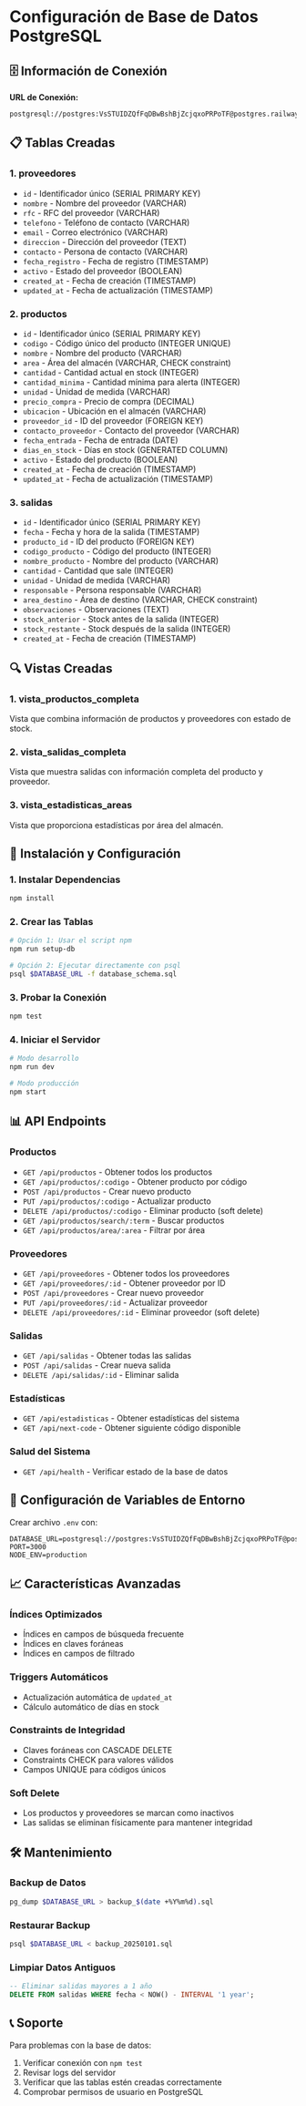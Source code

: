 # Configuración de Base de Datos PostgreSQL

## 🗄️ Información de Conexión

**URL de Conexión:**
```
postgresql://postgres:VsSTUIDZQfFqDBwBshBjZcjqxoPRPoTF@postgres.railway.internal:5432/railway
```

## 📋 Tablas Creadas

### 1. **proveedores**
- `id` - Identificador único (SERIAL PRIMARY KEY)
- `nombre` - Nombre del proveedor (VARCHAR)
- `rfc` - RFC del proveedor (VARCHAR)
- `telefono` - Teléfono de contacto (VARCHAR)
- `email` - Correo electrónico (VARCHAR)
- `direccion` - Dirección del proveedor (TEXT)
- `contacto` - Persona de contacto (VARCHAR)
- `fecha_registro` - Fecha de registro (TIMESTAMP)
- `activo` - Estado del proveedor (BOOLEAN)
- `created_at` - Fecha de creación (TIMESTAMP)
- `updated_at` - Fecha de actualización (TIMESTAMP)

### 2. **productos**
- `id` - Identificador único (SERIAL PRIMARY KEY)
- `codigo` - Código único del producto (INTEGER UNIQUE)
- `nombre` - Nombre del producto (VARCHAR)
- `area` - Área del almacén (VARCHAR, CHECK constraint)
- `cantidad` - Cantidad actual en stock (INTEGER)
- `cantidad_minima` - Cantidad mínima para alerta (INTEGER)
- `unidad` - Unidad de medida (VARCHAR)
- `precio_compra` - Precio de compra (DECIMAL)
- `ubicacion` - Ubicación en el almacén (VARCHAR)
- `proveedor_id` - ID del proveedor (FOREIGN KEY)
- `contacto_proveedor` - Contacto del proveedor (VARCHAR)
- `fecha_entrada` - Fecha de entrada (DATE)
- `dias_en_stock` - Días en stock (GENERATED COLUMN)
- `activo` - Estado del producto (BOOLEAN)
- `created_at` - Fecha de creación (TIMESTAMP)
- `updated_at` - Fecha de actualización (TIMESTAMP)

### 3. **salidas**
- `id` - Identificador único (SERIAL PRIMARY KEY)
- `fecha` - Fecha y hora de la salida (TIMESTAMP)
- `producto_id` - ID del producto (FOREIGN KEY)
- `codigo_producto` - Código del producto (INTEGER)
- `nombre_producto` - Nombre del producto (VARCHAR)
- `cantidad` - Cantidad que sale (INTEGER)
- `unidad` - Unidad de medida (VARCHAR)
- `responsable` - Persona responsable (VARCHAR)
- `area_destino` - Área de destino (VARCHAR, CHECK constraint)
- `observaciones` - Observaciones (TEXT)
- `stock_anterior` - Stock antes de la salida (INTEGER)
- `stock_restante` - Stock después de la salida (INTEGER)
- `created_at` - Fecha de creación (TIMESTAMP)

## 🔍 Vistas Creadas

### 1. **vista_productos_completa**
Vista que combina información de productos y proveedores con estado de stock.

### 2. **vista_salidas_completa**
Vista que muestra salidas con información completa del producto y proveedor.

### 3. **vista_estadisticas_areas**
Vista que proporciona estadísticas por área del almacén.

## 🚀 Instalación y Configuración

### 1. Instalar Dependencias
```bash
npm install
```

### 2. Crear las Tablas
```bash
# Opción 1: Usar el script npm
npm run setup-db

# Opción 2: Ejecutar directamente con psql
psql $DATABASE_URL -f database_schema.sql
```

### 3. Probar la Conexión
```bash
npm test
```

### 4. Iniciar el Servidor
```bash
# Modo desarrollo
npm run dev

# Modo producción
npm start
```

## 📊 API Endpoints

### Productos
- `GET /api/productos` - Obtener todos los productos
- `GET /api/productos/:codigo` - Obtener producto por código
- `POST /api/productos` - Crear nuevo producto
- `PUT /api/productos/:codigo` - Actualizar producto
- `DELETE /api/productos/:codigo` - Eliminar producto (soft delete)
- `GET /api/productos/search/:term` - Buscar productos
- `GET /api/productos/area/:area` - Filtrar por área

### Proveedores
- `GET /api/proveedores` - Obtener todos los proveedores
- `GET /api/proveedores/:id` - Obtener proveedor por ID
- `POST /api/proveedores` - Crear nuevo proveedor
- `PUT /api/proveedores/:id` - Actualizar proveedor
- `DELETE /api/proveedores/:id` - Eliminar proveedor (soft delete)

### Salidas
- `GET /api/salidas` - Obtener todas las salidas
- `POST /api/salidas` - Crear nueva salida
- `DELETE /api/salidas/:id` - Eliminar salida

### Estadísticas
- `GET /api/estadisticas` - Obtener estadísticas del sistema
- `GET /api/next-code` - Obtener siguiente código disponible

### Salud del Sistema
- `GET /api/health` - Verificar estado de la base de datos

## 🔧 Configuración de Variables de Entorno

Crear archivo `.env` con:
```env
DATABASE_URL=postgresql://postgres:VsSTUIDZQfFqDBwBshBjZcjqxoPRPoTF@postgres.railway.internal:5432/railway
PORT=3000
NODE_ENV=production
```

## 📈 Características Avanzadas

### Índices Optimizados
- Índices en campos de búsqueda frecuente
- Índices en claves foráneas
- Índices en campos de filtrado

### Triggers Automáticos
- Actualización automática de `updated_at`
- Cálculo automático de días en stock

### Constraints de Integridad
- Claves foráneas con CASCADE DELETE
- Constraints CHECK para valores válidos
- Campos UNIQUE para códigos únicos

### Soft Delete
- Los productos y proveedores se marcan como inactivos
- Las salidas se eliminan físicamente para mantener integridad

## 🛠️ Mantenimiento

### Backup de Datos
```bash
pg_dump $DATABASE_URL > backup_$(date +%Y%m%d).sql
```

### Restaurar Backup
```bash
psql $DATABASE_URL < backup_20250101.sql
```

### Limpiar Datos Antiguos
```sql
-- Eliminar salidas mayores a 1 año
DELETE FROM salidas WHERE fecha < NOW() - INTERVAL '1 year';
```

## 📞 Soporte

Para problemas con la base de datos:
1. Verificar conexión con `npm test`
2. Revisar logs del servidor
3. Verificar que las tablas estén creadas correctamente
4. Comprobar permisos de usuario en PostgreSQL
